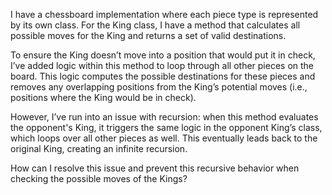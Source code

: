 

I have a chessboard implementation where each piece type is represented by its own class. 
For the King class, I have a method that calculates all possible moves for the King and returns a set of valid destinations.

To ensure the King doesn’t move into a position that would put it in check, 
I’ve added logic within this method to loop through all other pieces on the board. 
This logic computes the possible destinations for these pieces and removes any overlapping positions from the King’s potential moves 
(i.e., positions where the King would be in check).

However, I’ve run into an issue with recursion: 
when this method evaluates the opponent's King, 
it triggers the same logic in the opponent King’s class, 
which loops over all other pieces as well. 
This eventually leads back to the original King, creating an infinite recursion.

How can I resolve this issue and prevent this recursive behavior when checking the possible moves of the Kings?



